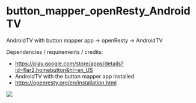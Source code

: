 # button_mapper_openResty_AndroidTV
AndroidTV with button mapper app -> openResty -> AndroidTV

Dependencies / requirements / credits: 

* https://play.google.com/store/apps/details?id=flar2.homebutton&hl=en_US
* AndroidTV with the button mapper app installed
* https://openresty.org/en/installation.html

![](https://github.com/jjssoftware/buttonMapper_openResty_AndroidTV/blob/main/images/Screenshot_20201111-221518.png)
